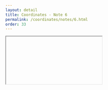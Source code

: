```yaml
---
layout: detail
title: Coordinates - Note 6
permalink: /coordinates/notes/6.html 
order: 33
---
```


<iframe>
</iframe>